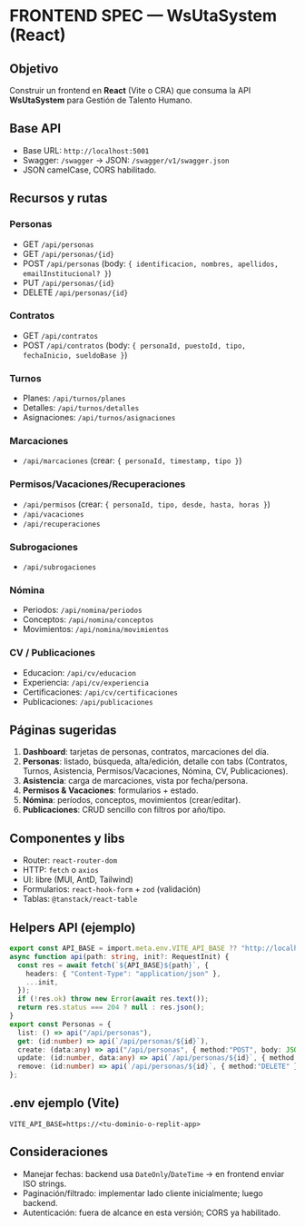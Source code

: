 # FRONTEND SPEC — WsUtaSystem (React)

## Objetivo
Construir un frontend en **React** (Vite o CRA) que consuma la API **WsUtaSystem** para Gestión de Talento Humano.

## Base API
- Base URL: `http://localhost:5001`
- Swagger: `/swagger` → JSON: `/swagger/v1/swagger.json`
- JSON camelCase, CORS habilitado.

## Recursos y rutas
### Personas
- GET `/api/personas`
- GET `/api/personas/{id}`
- POST `/api/personas` (body: `{ identificacion, nombres, apellidos, emailInstitucional? }`)
- PUT `/api/personas/{id}`
- DELETE `/api/personas/{id}`

### Contratos
- GET `/api/contratos`
- POST `/api/contratos` (body: `{ personaId, puestoId, tipo, fechaInicio, sueldoBase }`)

### Turnos
- Planes: `/api/turnos/planes`
- Detalles: `/api/turnos/detalles`
- Asignaciones: `/api/turnos/asignaciones`

### Marcaciones
- `/api/marcaciones` (crear: `{ personaId, timestamp, tipo }`)

### Permisos/Vacaciones/Recuperaciones
- `/api/permisos` (crear: `{ personaId, tipo, desde, hasta, horas }`)
- `/api/vacaciones`
- `/api/recuperaciones`

### Subrogaciones
- `/api/subrogaciones`

### Nómina
- Periodos: `/api/nomina/periodos`
- Conceptos: `/api/nomina/conceptos`
- Movimientos: `/api/nomina/movimientos`

### CV / Publicaciones
- Educacion: `/api/cv/educacion`
- Experiencia: `/api/cv/experiencia`
- Certificaciones: `/api/cv/certificaciones`
- Publicaciones: `/api/publicaciones`

## Páginas sugeridas
1. **Dashboard**: tarjetas de personas, contratos, marcaciones del día.
2. **Personas**: listado, búsqueda, alta/edición, detalle con tabs (Contratos, Turnos, Asistencia, Permisos/Vacaciones, Nómina, CV, Publicaciones).
3. **Asistencia**: carga de marcaciones, vista por fecha/persona.
4. **Permisos & Vacaciones**: formularios + estado.
5. **Nómina**: períodos, conceptos, movimientos (crear/editar).
6. **Publicaciones**: CRUD sencillo con filtros por año/tipo.

## Componentes y libs
- Router: `react-router-dom`
- HTTP: `fetch` o `axios`
- UI: libre (MUI, AntD, Tailwind)
- Formularios: `react-hook-form` + `zod` (validación)
- Tablas: `@tanstack/react-table`

## Helpers API (ejemplo)
```ts
export const API_BASE = import.meta.env.VITE_API_BASE ?? "http://localhost:5001";
async function api(path: string, init?: RequestInit) {
  const res = await fetch(`${API_BASE}${path}`, {
    headers: { "Content-Type": "application/json" },
    ...init,
  });
  if (!res.ok) throw new Error(await res.text());
  return res.status === 204 ? null : res.json();
}
export const Personas = {
  list: () => api("/api/personas"),
  get: (id:number) => api(`/api/personas/${id}`),
  create: (data:any) => api("/api/personas", { method:"POST", body: JSON.stringify(data) }),
  update: (id:number, data:any) => api(`/api/personas/${id}`, { method:"PUT", body: JSON.stringify(data) }),
  remove: (id:number) => api(`/api/personas/${id}`, { method:"DELETE" }),
};
```

## .env ejemplo (Vite)
```
VITE_API_BASE=https://<tu-dominio-o-replit-app>
```

## Consideraciones
- Manejar fechas: backend usa `DateOnly`/`DateTime` → en frontend enviar ISO strings.
- Paginación/filtrado: implementar lado cliente inicialmente; luego backend.
- Autenticación: fuera de alcance en esta versión; CORS ya habilitado.

